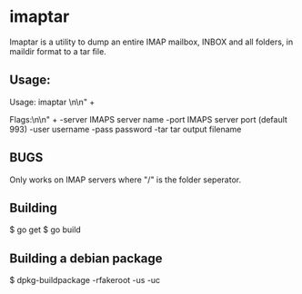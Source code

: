 
# imaptar

Imaptar is a utility to dump an entire IMAP mailbox, INBOX
and all folders, in maildir format to a tar file.

## Usage:

  Usage: imaptar <flags>\n\n" +
  
  Flags:\n\n" +
    -server <name>   IMAPS server name
    -port <port>     IMAPS server port (default 993)
    -user <name>     username
    -pass <pass>     password
    -tar <file>      tar output filename

## BUGS

Only works on IMAP servers where "/" is the folder seperator.

## Building

$ go get
$ go build

## Building a debian package

$ dpkg-buildpackage -rfakeroot -us -uc


